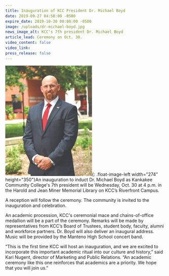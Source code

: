 ```yaml
---
title: Inauguration of KCC President Dr. Michael Boyd
date: 2019-09-27 04:58:00 -0500
expire_date: 2019-10-30 00:00:00 -0500
image: /uploads/dr-michael-boyd.jpg
news_image_alt: KCC's 7th president Dr. Michael Boyd
article_lead: Ceremony on Oct. 30.
video_content: false
video_link:
press_release: false
---
```


![](/uploads/dr-michael-boyd.jpg){: .float-image-left width="274" height="350"}An inauguration to induct Dr. Michael Boyd as Kankakee Community College's 7th president will be Wednesday, Oct. 30 at 4 p.m. in the Harold and Jean Miner Memorial Library on KCC’s Riverfront Campus.

A reception will follow the ceremony. The community is invited to the inauguration and celebration.&nbsp;

An academic procession, KCC's ceremonial mace and chains-of-office medallion will be a part of the ceremony. Remarks will be made by representatives from KCC’s Board of Trustees, student body, faculty, alumni and workforce partners. Dr. Boyd will also deliver an inaugural address. Music will be provided by the Manteno High School concert band.

“This is the first time KCC will host an inauguration, and we are excited to incorporate this important academic ritual into our culture and history,” said Kari Nugent, director of Marketing and Public Relations. “An academic ceremony like this one reinforces that academics are a priority. We hope that you will join us.”<br>&nbsp;